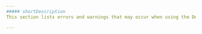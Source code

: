 ```yaml
---
##### shortDescription
This section lists errors and warnings that may occur when using the DevExtreme Data Library.

---
```

